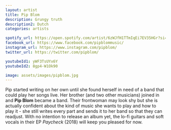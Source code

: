 ```yaml
---
layout: artist
title: Pip Blom
description: Grungy truth
description2: Dutch
categories: artists

spotify_url: https://open.spotify.com/artist/6zWJfH1TTmIqEi7EV35HGr?si=0md2arvDQ-K6HQ1TnsQcPA
facebook_url: https://www.facebook.com/pipblommusic/
instagram_url: https://www.instagram.com/pipblom/
twitter_url: https://twitter.com/pipblom/

youtubeId1: yWF3TsUYx6Y
youtubeId2: 8gp4-W1Ok90

image: assets/images/pipblom.jpg
---
```


Pip started writing on her own until she found herself in need of a band that could play her songs live. Her brother (and two other musicians) joined in and **Pip Blom** became a band. Their frontwoman may look shy but she is actually confident about the kind of music she wants to play and how to play it - she still writes every part and sends it to her band so that they can readjust. With no intention to release an album yet, the lo-fi guitars and soft vocals in their EP *Paycheck* (2018) will keep you pleased for now.